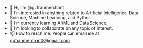 - 👋 Hi, I’m @gufranmerchant
- 👀 I’m interested in anything related to Artificial Intelligence, Data Science, Machine Learining, and Python.
- 🌱 I’m currently learning AI/ML and Data Science.
- 💞️ I’m looking to collaborate on any topic of Interest.
- 📫 How to reach me: People can email me at gufranmerchant8@gmail.com

<!---
gufranmerchant/gufranmerchant is a ✨ special ✨ repository because its `README.md` (this file) appears on your GitHub profile.
You can click the Preview link to take a look at your changes.
--->
